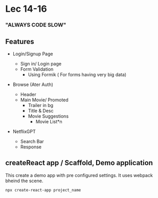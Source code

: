 # Lec 14-16

### "ALWAYS CODE SLOW"

## Features

- Login/Signup Page

  - Sign in/ Login page
  - Form Validation
    - Using Formik ( For forms having very big data)

- Browse (Ater Auth)

  - Header
  - Main Movie/ Promoted
    - Trailer in bg
    - Title & Desc
    - Movie Suggestions
      - Movie List\*n

- NetflixGPT
  - Search Bar
  - Response

## createReact app / Scaffold, Demo application

This create a demo app with pre configured settings. It uses webpack bheind the scene.

```
npx create-react-app project_name
```
